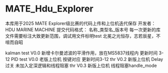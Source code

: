 # MATE_Hdu_Explorer
本库用于2025 MATE Explorer级比赛的代码上传和上位机迭代保存
开发者：HDU MARINE MACHINE 
提交代码格式： 名称_类型名_版本号
每一次更新的库文件需要标注大致更新范围，调试用文件标明test
北冕之光恒存，志若辰星，不喧而自昭



kalman test V0.0   新增卡尔曼滤波的平滑作用，放在MS5837线程内  更新时间 3-12
PID test V0.0 老版上位机 按键对应   更新时间3-12
thr V0.2 新版上位机 Delay过关 未加入定深逻辑和线程阻塞
thr V0.3 新版上位机 线程阻塞handle_mode



